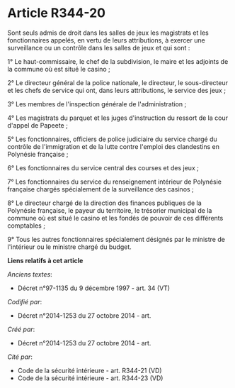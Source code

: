 # Article R344-20

Sont seuls admis de droit dans les salles de jeux les magistrats et les fonctionnaires appelés, en vertu de leurs
attributions, à exercer une surveillance ou un contrôle dans les salles de jeux et qui sont :

1° Le haut-commissaire, le chef de la subdivision, le maire et les adjoints de la commune où est situé le casino ;

2° Le directeur général de la police nationale, le directeur, le sous-directeur et les chefs de service qui ont, dans leurs
attributions, le service des jeux ;

3° Les membres de l'inspection générale de l'administration ;

4° Les magistrats du parquet et les juges d'instruction du ressort de la cour d'appel de Papeete ;

5° Les fonctionnaires, officiers de police judiciaire du service chargé du contrôle de l'immigration et de la lutte contre
l'emploi des clandestins en Polynésie française ;

6° Les fonctionnaires du service central des courses et des jeux ;

7° Les fonctionnaires du service du renseignement intérieur de Polynésie française chargés spécialement de la surveillance
des casinos ;

8° Le directeur chargé de la direction des finances publiques de la Polynésie française, le payeur du territoire, le
trésorier municipal de la commune où est situé le casino et les fondés de pouvoir de ces différents comptables ;

9° Tous les autres fonctionnaires spécialement désignés par le ministre de l'intérieur ou le ministre chargé du budget.

**Liens relatifs à cet article**

_Anciens textes_:

  - Décret n°97-1135 du 9 décembre 1997 - art. 34 (VT)

_Codifié par_:

  - Décret n°2014-1253 du 27 octobre 2014 - art.

_Créé par_:

  - Décret n°2014-1253 du 27 octobre 2014 - art.

_Cité par_:

  - Code de la sécurité intérieure - art. R344-21 (VD)
  - Code de la sécurité intérieure - art. R344-23 (VD)
